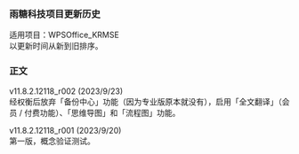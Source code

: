 ### 雨糖科技项目更新历史
适用项目：WPSOffice_KRMSE<br>
以更新时间从新到旧排序。

### 正文
v11.8.2.12118_r002 (2023/9/23)<br>
经权衡后放弃「备份中心」功能（因为专业版原本就没有），启用「全文翻译」（会员 / 付费功能）、「思维导图」和「流程图」功能。
<!-- 更新安装背景。请注意，安装背景即将开始逐步弃用！下个版本将禁用安装背景，后续版本删除脚本代码。 -->
v11.8.2.12118_r001 (2023/9/20)<br>
第一版，概念验证测试。
